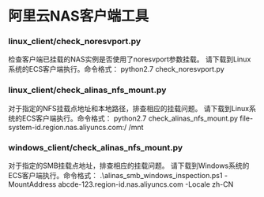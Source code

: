 # 阿里云NAS客户端工具

### linux_client/check_noresvport.py
检查客户端已挂载的NAS实例是否使用了noresvport参数挂载。
请下载到Linux系统的ECS客户端执行。命令格式：
python2.7 check_noresvport.py

### linux_client/check_alinas_nfs_mount.py
对于指定的NFS挂载点地址和本地路径，排查相应的挂载问题。
请下载到Linux系统的ECS客户端执行。命令格式：
python2.7 check_alinas_nfs_mount.py file-system-id.region.nas.aliyuncs.com:/ /mnt

### windows_client/check_alinas_nfs_mount.py
对于指定的SMB挂载点地址，排查相应的挂载问题。
请下载到Windows系统的ECS客户端执行。命令格式：
.\alinas_smb_windows_inspection.ps1 -MountAddress abcde-123.region-id.nas.aliyuncs.com -Locale zh-CN